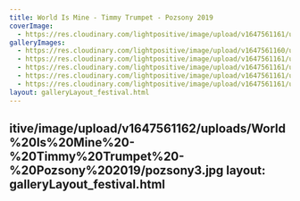 ```yaml
---
title: World Is Mine - Timmy Trumpet - Pozsony 2019
coverImage:
  - https://res.cloudinary.com/lightpositive/image/upload/v1647561161/uploads/World%20Is%20Mine%20-%20Timmy%20Trumpet%20-%20Pozsony%202019/pozsony.jpg
galleryImages: 
  - https://res.cloudinary.com/lightpositive/image/upload/v1647561160/uploads/World%20Is%20Mine%20-%20Timmy%20Trumpet%20-%20Pozsony%202019/pozsony4.jpg
  - https://res.cloudinary.com/lightpositive/image/upload/v1647561161/uploads/World%20Is%20Mine%20-%20Timmy%20Trumpet%20-%20Pozsony%202019/pozsony1.jpg
  - https://res.cloudinary.com/lightpositive/image/upload/v1647561161/uploads/World%20Is%20Mine%20-%20Timmy%20Trumpet%20-%20Pozsony%202019/pozsony5.jpg
  - https://res.cloudinary.com/lightpositive/image/upload/v1647561161/uploads/World%20Is%20Mine%20-%20Timmy%20Trumpet%20-%20Pozsony%202019/pozsony2.jpg
  - https://res.cloudinary.com/lightpositive/image/upload/v1647561161/uploads/World%20Is%20Mine%20-%20Timmy%20Trumpet%20-%20Pozsony%202019/pozsony.jpg
layout: galleryLayout_festival.html
---
```

itive/image/upload/v1647561162/uploads/World%20Is%20Mine%20-%20Timmy%20Trumpet%20-%20Pozsony%202019/pozsony3.jpg
layout: galleryLayout_festival.html
---
